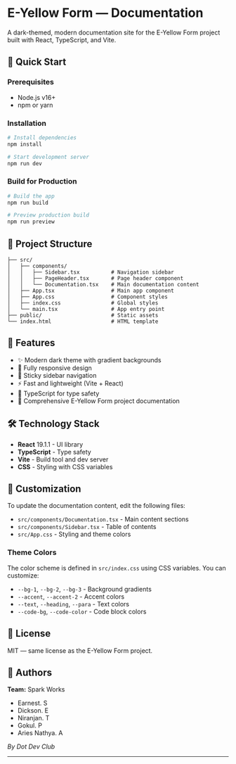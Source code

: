 # E-Yellow Form — Documentation

A dark-themed, modern documentation site for the E-Yellow Form project built with React, TypeScript, and Vite.

## 🚀 Quick Start

### Prerequisites
- Node.js v16+ 
- npm or yarn

### Installation

```bash
# Install dependencies
npm install

# Start development server
npm run dev
```

### Build for Production

```bash
# Build the app
npm run build

# Preview production build
npm run preview
```

## 📁 Project Structure

```
├── src/
│   ├── components/
│   │   ├── Sidebar.tsx          # Navigation sidebar
│   │   ├── PageHeader.tsx       # Page header component
│   │   └── Documentation.tsx    # Main documentation content
│   ├── App.tsx                  # Main app component
│   ├── App.css                  # Component styles
│   ├── index.css                # Global styles
│   └── main.tsx                 # App entry point
├── public/                      # Static assets
└── index.html                   # HTML template
```

## 🎨 Features

- ✨ Modern dark theme with gradient backgrounds
- 📱 Fully responsive design
- 🧭 Sticky sidebar navigation
- ⚡ Fast and lightweight (Vite + React)
- 🔧 TypeScript for type safety
- 📖 Comprehensive E-Yellow Form project documentation

## 🛠️ Technology Stack

- **React** 19.1.1 - UI library
- **TypeScript** - Type safety
- **Vite** - Build tool and dev server
- **CSS** - Styling with CSS variables

## 📝 Customization

To update the documentation content, edit the following files:
- `src/components/Documentation.tsx` - Main content sections
- `src/components/Sidebar.tsx` - Table of contents
- `src/App.css` - Styling and theme colors

### Theme Colors

The color scheme is defined in `src/index.css` using CSS variables. You can customize:

- `--bg-1`, `--bg-2`, `--bg-3` - Background gradients
- `--accent`, `--accent-2` - Accent colors
- `--text`, `--heading`, `--para` - Text colors
- `--code-bg`, `--code-color` - Code block colors

## 📄 License

MIT — same license as the E-Yellow Form project.

## 👥 Authors

**Team:** Spark Works
- Earnest. S
- Dickson. E
- Niranjan. T
- Gokul. P
- Aries Nathya. A

*By Dot Dev Club*

---
